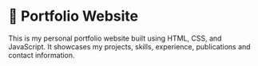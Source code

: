 # 💼 Portfolio Website

This is my personal portfolio website built using HTML, CSS, and JavaScript. It showcases my projects, skills, experience, publications and contact information.
